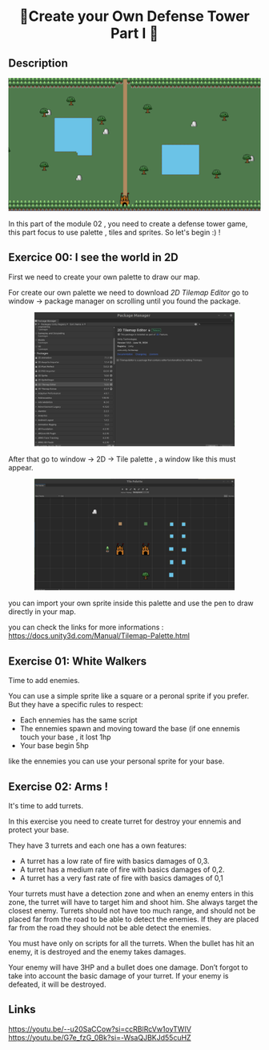 <h1 align='center'> 🏰Create your Own Defense Tower Part I 🏰</h1>

<h2>Description</h2>

<div align='center'>
  <img src= "https://github.com/Skellax/42Post-Cursus/blob/main/Unity/unityModule02/Module%2002%20img%201.png" width=600/>
</div>

In this part of the module 02 , you need to create a defense tower game, this part focus to use palette , tiles  and sprites.
So let's begin :) !

<h2>Exercice 00: I see the world in 2D</h2>

First we need to create your own palette to draw our map. 

For create our own palette we need to download *2D Tilemap Editor* go to window -> package manager on scrolling until you found 
the package. 

<div align='center'>
  <img src="https://github.com/Skellax/42Post-Cursus/blob/main/Unity/unityModule02/Module%2002%20img%2002.png" width=400/>
</div>

After that  go to window -> 2D -> Tile palette , a window like this  must appear.

<div align='center'>
  <img src="https://github.com/Skellax/42Post-Cursus/blob/main/Unity/unityModule02/Module%2002%20img%2003.png" width=400/>
</div>

 you can import your own sprite inside this palette and use the pen to draw directly in your map. 

 you can check the links for more informations :  https://docs.unity3d.com/Manual/Tilemap-Palette.html

 <h2> Exercise 01: White Walkers</h2>

 Time to add enemies. 

 You can use a simple sprite like a square or a peronal sprite if you prefer. But they have a specific rules to respect:

 <ul>
   <li>Each ennemies has the same script</li>
   <li>The ennemies spawn and moving  toward the base (if one ennemis touch your base , it lost 1hp</li>
   <li>Your base begin 5hp</li>
 </ul>

 like the ennemies you can use your personal sprite for your base. 

 <h2>Exercise 02: Arms !</h2>

It's time to add turrets. 

In this exercise you need to create turret for destroy your ennemis and protect your base. 

They have 3 turrets and each one has a own features: 

<ul>
  <li>A turret has a low rate of fire with basics damages of 0,3.</li>
  <li>A turret has a medium rate of fire with basics damages of 0,2.</li>
  <li>A turret has a very fast rate of fire with basics damages of 0,1</li>
</ul>

Your turrets must have a detection zone and when an enemy enters in this zone, the
turret will have to target him and shoot him. She always target the closest enemy.
Turrets should not have too much range, and should not be placed far from the road
to be able to detect the enemies. If they are placed far from the road they should not be
able detect the enemies.


You must have only on scripts for all the turrets.
When the bullet has hit an enemy, it is destroyed and the enemy takes damages.

Your enemy will have 3HP and a bullet does one damage. Don’t forgot to take into
account the basic damage of your turret.
If your enemy is defeated, it will be destroyed.

<h2>Links</h2>

https://youtu.be/--u20SaCCow?si=ccRBlRcVw1oyTWIV
https://youtu.be/G7e_fzG_0Bk?si=-WsaQJBKJd55cuHZ




 
 

 







